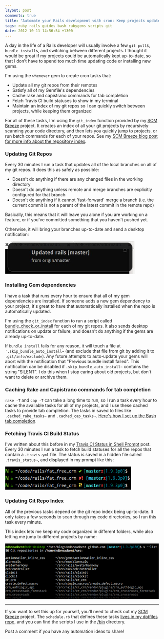 ```yaml
---
layout: post
comments: true
title: "Automate your Rails development with cron: Keep projects updated, install gems, and maintain a repo index"
tags: ruby rails guides bash rubygems scripts git
date: 2012-10-11 14:56:54 +1300
---
```


A day in the life of a Rails developer will usually involve a few `git pull`s, `bundle install`s, and switching between different projects. I thought it would be great if my projects could be automatically kept up-to-date, so that I don't have to spend too much time updating code or installing new gems.

I'm using the `whenever` gem to create cron tasks that:

* Update all my git repos from their remotes
* Satisfy all of my Gemfile's dependencies
* Cache rake and capistrano commands for tab completion
* Fetch Travis CI build statuses to show in my terminal
* Maintain an index of my git repos so I can quickly switch between projects, while keeping them organized

For all of these tasks, I'm using the `git_index` function provided by my [SCM Breeze](https://github.com/ndbroadbent/scm_breeze) project. It creates an index of all your git projects by recursively scanning your code directory, and then lets you quickly jump to projects, or run batch commands for each of your repos. See my [SCM Breeze blog post for more info about the repository index](http://madebynathan.com/2011/10/18/git-shortcuts-like-youve-never-seen-before/#repository-index).

### Updating Git Repos

Every 30 minutes I run a task that updates all of the local branches on all of my git repos. It does this as safely as possible:

* Doesn't do anything if there are any changed files in the working directory
* Doesn't do anything unless remote and merge branches are explicitly configured for that branch
* Doesn't do anything if it cannot 'fast-forward' merge a branch (i.e. the current commit is not a parent of the latest commit in the remote repo)

Basically, this means that it will leave you alone if you are working on a feature, or if you've committed something that you haven't pushed yet.

Otherwise, it will bring your branches up-to-date and send a desktop notification:

<img src="/images/posts/2012/10/git_update_notify.jpg" alt="Git update notification" />


### Installing Gem dependencies

I have a task that runs every hour to ensure that all of my gem dependencies are installed. If someone adds a new gem dependency to your project, it's great to have that automatically installed when the repo is automatically updated.

I'm using the `git_index` function to run a script called [bundle_check_or_install](https://github.com/ndbroadbent/dotfiles/blob/master/bin/bundle_check_or_install) for each of my git repos. It also sends desktop notifications on update or failure, and doesn't do anything if the gems are already up-to-date.

If `bundle install` fails for any reason, it will touch a file at `'.skip_bundle_auto_install~` (and exclude that file from git by adding it to `.git/info/exclude`). Any future attempts to auto-update your gems will abort with the notification that "Previous bundle install failed". This notification can be disabled if `.skip_bundle_auto_install~` contains the string "SILENT". I do this when I stop caring about old projects, but don't want to delete or archive them.


### Caching Rake and Capistrano commands for tab completion

`rake -T` and `cap -T` can take a long time to run, so I run a task every hour to cache the available tasks for all of my projects, and I use these cached tasks to provide tab completion. The tasks in saved to files like `.cached_rake_tasks~` and `.cached_cap_tasks~`. [Here's how I set up the Bash tab completion](https://github.com/ndbroadbent/dotfiles/blob/master/bashrc/ruby_on_rails.sh#L99).


### Fetching Travis CI Build Status

I've written about this before in my [Travis CI Status in Shell Prompt](http://madebynathan.com/2012/01/30/travis-ci-status-in-shell-prompt/) post. Every 30 minutes I run a task to fetch build statuses for all the repos that contain a `.travis.yml` file. The status is saved in a hidden file called `.travis_status~`, and displayed in my prompt like this:

<img src="/images/posts/2012/01/travis_ci_prompt.png" alt="Travis CI status in prompt" />


### Updating Git Repo Index

All of the previous tasks depend on the git repo index being up-to-date. It only takes a few seconds to scan through my code directories, so I run this task every minute.

This index lets me keep my code organized in different folders, while also letting me jump to different projects by name:

<img src="/images/posts/2011/10/source_list-resized-post.png" alt="Git Status With Shortcuts" />

<hr/>

If you want to set this up for yourself, you'll need to check out my [SCM Breeze](https://github.com/ndbroadbent/scm_breeze) project. The `schedule.rb` that defines these tasks [lives in my dotfiles repo](https://github.com/ndbroadbent/dotfiles/blob/master/schedule.rb), and you can find the scripts I use in the [/bin](https://github.com/ndbroadbent/dotfiles/blob/master/bin/) directory.

Post a comment if you have any automation ideas to share!

